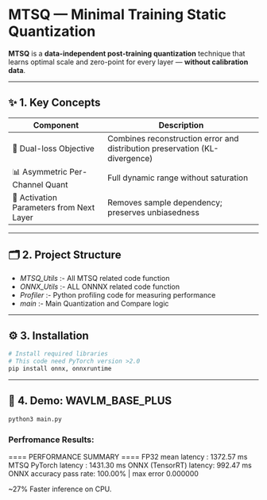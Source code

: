 # MTSQ — Minimal Training Static Quantization

**MTSQ** is a **data-independent post-training quantization** technique that learns optimal scale and zero-point for every layer — **without calibration data**.

---

## ✨ 1. Key Concepts

| Component                            | Description                                                                 |
|-------------------------------------|-----------------------------------------------------------------------------|
| 🧪 Dual-loss Objective               | Combines reconstruction error and distribution preservation (KL-divergence) |
| 📊 Asymmetric Per-Channel Quant     | Full dynamic range without saturation                                      |
| 🔗 Activation Parameters from Next Layer | Removes sample dependency; preserves unbiasedness                     |

---

## 🗂 2. Project Structure

- *MTSQ_Utils* :- All MTSQ related code function
- *ONNX_Utils* :- ALL ONNNX related code function
- *Profiler* :- Python profiling code for measuring performance
- *main* :- Main Quantization and Compare logic
---

## ⚙️ 3. Installation
```bash
# Install required libraries
# This code need PyTorch version >2.0
pip install onnx, onnxruntime
```
---
## 📘 4. Demo: WAVLM_BASE_PLUS

```bash
python3 main.py
```

### Perfromance Results:
==== PERFORMANCE SUMMARY ====
FP32 mean latency      : 1372.57 ms
MTSQ PyTorch latency   : 1431.30 ms
ONNX (TensorRT) latency: 992.47 ms
ONNX accuracy pass rate: 100.00% | max error 0.000000

~27% Faster inference on CPU.
